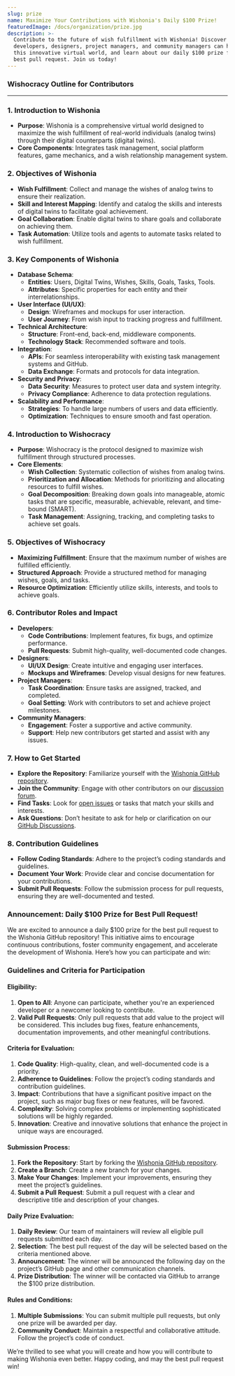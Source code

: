 ```yaml
---
slug: prize
name: Maximize Your Contributions with Wishonia's Daily $100 Prize!
featuredImage: /docs/organization/prize.jpg
description: >-
  Contribute to the future of wish fulfillment with Wishonia! Discover how
  developers, designers, project managers, and community managers can help build
  this innovative virtual world, and learn about our daily $100 prize for the
  best pull request. Join us today!
---
```



### **Wishocracy Outline for Contributors**

---

### **1. Introduction to Wishonia**
- **Purpose**: Wishonia is a comprehensive virtual world designed to maximize the wish fulfillment of real-world individuals (analog twins) through their digital counterparts (digital twins).
- **Core Components**: Integrates task management, social platform features, game mechanics, and a wish relationship management system.

### **2. Objectives of Wishonia**
- **Wish Fulfillment**: Collect and manage the wishes of analog twins to ensure their realization.
- **Skill and Interest Mapping**: Identify and catalog the skills and interests of digital twins to facilitate goal achievement.
- **Goal Collaboration**: Enable digital twins to share goals and collaborate on achieving them.
- **Task Automation**: Utilize tools and agents to automate tasks related to wish fulfillment.

### **3. Key Components of Wishonia**
- **Database Schema**:
    - **Entities**: Users, Digital Twins, Wishes, Skills, Goals, Tasks, Tools.
    - **Attributes**: Specific properties for each entity and their interrelationships.
- **User Interface (UI/UX)**:
    - **Design**: Wireframes and mockups for user interaction.
    - **User Journey**: From wish input to tracking progress and fulfillment.
- **Technical Architecture**:
    - **Structure**: Front-end, back-end, middleware components.
    - **Technology Stack**: Recommended software and tools.
- **Integration**:
    - **APIs**: For seamless interoperability with existing task management systems and GitHub.
    - **Data Exchange**: Formats and protocols for data integration.
- **Security and Privacy**:
    - **Data Security**: Measures to protect user data and system integrity.
    - **Privacy Compliance**: Adherence to data protection regulations.
- **Scalability and Performance**:
    - **Strategies**: To handle large numbers of users and data efficiently.
    - **Optimization**: Techniques to ensure smooth and fast operation.

### **4. Introduction to Wishocracy**
- **Purpose**: Wishocracy is the protocol designed to maximize wish fulfillment through structured processes.
- **Core Elements**:
    - **Wish Collection**: Systematic collection of wishes from analog twins.
    - **Prioritization and Allocation**: Methods for prioritizing and allocating resources to fulfill wishes.
    - **Goal Decomposition**: Breaking down goals into manageable, atomic tasks that are specific, measurable, achievable, relevant, and time-bound (SMART).
    - **Task Management**: Assigning, tracking, and completing tasks to achieve set goals.

### **5. Objectives of Wishocracy**
- **Maximizing Fulfillment**: Ensure that the maximum number of wishes are fulfilled efficiently.
- **Structured Approach**: Provide a structured method for managing wishes, goals, and tasks.
- **Resource Optimization**: Efficiently utilize skills, interests, and tools to achieve goals.

### **6. Contributor Roles and Impact**
- **Developers**:
    - **Code Contributions**: Implement features, fix bugs, and optimize performance.
    - **Pull Requests**: Submit high-quality, well-documented code changes.
- **Designers**:
    - **UI/UX Design**: Create intuitive and engaging user interfaces.
    - **Mockups and Wireframes**: Develop visual designs for new features.
- **Project Managers**:
    - **Task Coordination**: Ensure tasks are assigned, tracked, and completed.
    - **Goal Setting**: Work with contributors to set and achieve project milestones.
- **Community Managers**:
    - **Engagement**: Foster a supportive and active community.
    - **Support**: Help new contributors get started and assist with any issues.

### **7. How to Get Started**
- **Explore the Repository**: Familiarize yourself with the [Wishonia GitHub repository](https://github.com/wishonia/wishonia).
- **Join the Community**: Engage with other contributors on our [discussion forum](https://github.com/wishonia/wishonia/discussions).
- **Find Tasks**: Look for [open issues](https://github.com/wishonia/wishonia/issues) or tasks that match your skills and interests.
- **Ask Questions**: Don’t hesitate to ask for help or clarification on our [GitHub Discussions](https://github.com/wishonia/wishonia/discussions). 

### **8. Contribution Guidelines**
- **Follow Coding Standards**: Adhere to the project’s coding standards and guidelines.
- **Document Your Work**: Provide clear and concise documentation for your contributions.
- **Submit Pull Requests**: Follow the submission process for pull requests, ensuring they are well-documented and tested.

### **Announcement: Daily $100 Prize for Best Pull Request!**

We are excited to announce a daily $100 prize for the best pull request to the Wishonia GitHub repository! This initiative aims to encourage continuous contributions, foster community engagement, and accelerate the development of Wishonia. Here’s how you can participate and win:

### **Guidelines and Criteria for Participation**

#### **Eligibility:**
1. **Open to All**: Anyone can participate, whether you're an experienced developer or a newcomer looking to contribute.
2. **Valid Pull Requests**: Only pull requests that add value to the project will be considered. This includes bug fixes, feature enhancements, documentation improvements, and other meaningful contributions.

#### **Criteria for Evaluation:**
1. **Code Quality**: High-quality, clean, and well-documented code is a priority.
2. **Adherence to Guidelines**: Follow the project’s coding standards and contribution guidelines.
3. **Impact**: Contributions that have a significant positive impact on the project, such as major bug fixes or new features, will be favored.
4. **Complexity**: Solving complex problems or implementing sophisticated solutions will be highly regarded.
5. **Innovation**: Creative and innovative solutions that enhance the project in unique ways are encouraged.

#### **Submission Process:**
1. **Fork the Repository**: Start by forking the [Wishonia GitHub repository](https://github.com/wishonia/wishonia).
2. **Create a Branch**: Create a new branch for your changes.
3. **Make Your Changes**: Implement your improvements, ensuring they meet the project’s guidelines.
4. **Submit a Pull Request**: Submit a pull request with a clear and descriptive title and description of your changes.

#### **Daily Prize Evaluation:**
1. **Daily Review**: Our team of maintainers will review all eligible pull requests submitted each day.
2. **Selection**: The best pull request of the day will be selected based on the criteria mentioned above.
3. **Announcement**: The winner will be announced the following day on the project’s GitHub page and other communication channels.
4. **Prize Distribution**: The winner will be contacted via GitHub to arrange the $100 prize distribution.

#### **Rules and Conditions**:
1. **Multiple Submissions**: You can submit multiple pull requests, but only one prize will be awarded per day.
2. **Community Conduct**: Maintain a respectful and collaborative attitude. Follow the project’s code of conduct.

We’re thrilled to see what you will create and how you will contribute to making Wishonia even better. Happy coding, and may the best pull request win!


